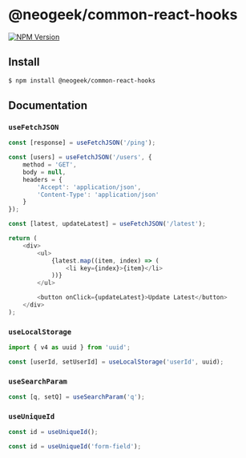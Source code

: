 # @neogeek/common-react-hooks

[![NPM Version](http://img.shields.io/npm/v/@neogeek/common-react-hooks.svg?style=flat)](https://www.npmjs.org/package/@neogeek/common-react-hooks)

## Install

```bash
$ npm install @neogeek/common-react-hooks
```

## Documentation

### `useFetchJSON`

```javascript
const [response] = useFetchJSON('/ping');
```

```javascript
const [users] = useFetchJSON('/users', {
    method = 'GET',
    body = null,
    headers = {
        'Accept': 'application/json',
        'Content-Type': 'application/json'
    }
});
```

```javascript
const [latest, updateLatest] = useFetchJSON('/latest');

return (
    <div>
        <ul>
            {latest.map((item, index) => (
                <li key={index}>{item}</li>
            ))}
        </ul>

        <button onClick={updateLatest}>Update Latest</button>
    </div>
);
```

### `useLocalStorage`

```javascript
import { v4 as uuid } from 'uuid';

const [userId, setUserId] = useLocalStorage('userId', uuid);
```

### `useSearchParam`

```javascript
const [q, setQ] = useSearchParam('q');
```

### `useUniqueId`

```javascript
const id = useUniqueId();
```

```javascript
const id = useUniqueId('form-field');
```
